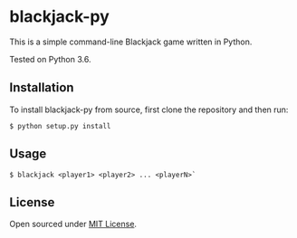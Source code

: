 # blackjack-py
This is a simple command-line Blackjack game written in Python.  

Tested on Python 3.6.

## Installation
To install blackjack-py from source, first clone the repository and then run:
```
$ python setup.py install
```

## Usage
```
$ blackjack <player1> <player2> ... <playerN>`
```

## License
Open sourced under [MIT License](LICENSE).
